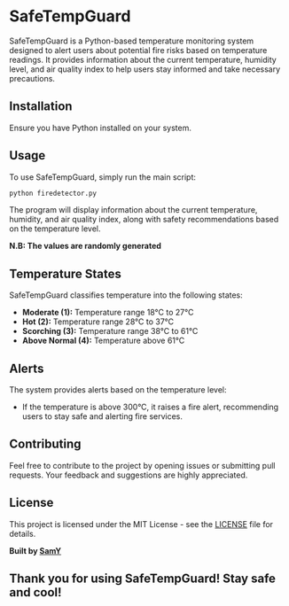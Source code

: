 # SafeTempGuard

SafeTempGuard is a Python-based temperature monitoring system designed to alert users about potential fire risks based on temperature readings. It provides information about the current temperature, humidity level, and air quality index to help users stay informed and take necessary precautions.

## Installation

Ensure you have Python installed on your system. 

## Usage

To use SafeTempGuard, simply run the main script:

```python
python firedetector.py
```

The program will display information about the current temperature, humidity, and air quality index, along with safety recommendations based on the temperature level.

**N.B: The values are randomly generated**
## Temperature States

SafeTempGuard classifies temperature into the following states:

- **Moderate (1):** Temperature range 18°C to 27°C
- **Hot (2):** Temperature range 28°C to 37°C
- **Scorching (3):** Temperature range 38°C to 61°C
- **Above Normal (4):** Temperature above 61°C

## Alerts

The system provides alerts based on the temperature level:

- If the temperature is above 300°C, it raises a fire alert, recommending users to stay safe and alerting fire services.

## Contributing

Feel free to contribute to the project by opening issues or submitting pull requests. Your feedback and suggestions are highly appreciated.

## License

This project is licensed under the MIT License - see the [LICENSE](LICENSE) file for details.

**Built by [SamY](https://samy01.netlify.app)**

## Thank you for using SafeTempGuard! Stay safe and cool!
